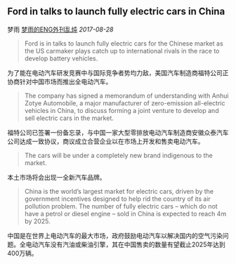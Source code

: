## Ford in talks to launch fully electric cars in China

梦雨 [梦雨的ENG外刊乱炖](javascript:void(0);) *2017-08-28*

> Ford is in talks to launch fully electric cars for the Chinese market as the US carmaker plays catch up to international rivals in the race to develop battery vehicles.

为了能在电动汽车研发竞赛中与国际竞争者势均力敌，美国汽车制造商福特公司正协商针对中国市场而推出全电动汽车。

> The company has signed a memorandum of understanding with Anhui Zotye Automobile, a major manufacturer of zero-emission all-electric vehicles in China, to discuss forming a joint venture to develop and sell electric cars in the market.

福特公司已签署一份备忘录，与中国一家大型零排放电动汽车制造商安徽众泰汽车公司达成一致协议，商议成立合营企业以在市场上开发和售卖电动汽车。

> The cars will be under a completely new brand indigenous to the market.

本土市场将会出现一全新汽车品牌。

> China is the world’s largest market for electric cars, driven by the government incentives designed to help rid the country of its air pollution problem. The number of fully electric cars – which do not have a petrol or diesel engine – sold in China is expected to reach 4m by 2025.

中国是在世界上电动汽车的最大市场，政府鼓励电动汽车以解决国内的空气污染问题。全电动汽车没有汽油或柴油引擎，其在中国售卖的数量有望截止2025年达到400万辆。











